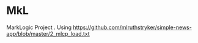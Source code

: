 # MkL
MarkLogic Project . Using https://github.com/mlruthstryker/simple-news-app/blob/master/2_mlcp_load.txt

